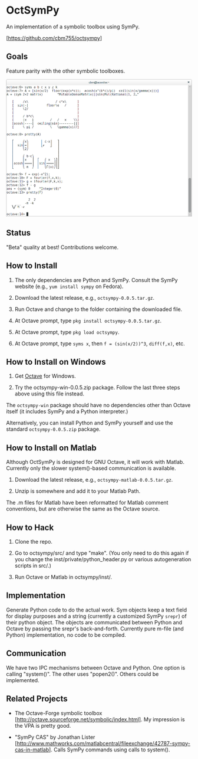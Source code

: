 OctSymPy
========

An implementation of a symbolic toolbox using SymPy.

[https://github.com/cbm755/octsympy]


Goals
-----

Feature parity with the other symbolic toolboxes.

![ScreenShot](/screenshot.png)



Status
------

"Beta" quality at best!  Contributions welcome.



How to Install
--------------

1. The only dependencies are Python and SymPy.  Consult the SymPy
   website (e.g., `yum install sympy` on Fedora).

2. Download the latest release, e.g., `octsympy-0.0.5.tar.gz`.

3. Run Octave and change to the folder containing the downloaded file.

4. At Octave prompt, type `pkg install octsympy-0.0.5.tar.gz`.

5. At Octave prompt, type `pkg load octsympy`.

6. At Octave prompt, type `syms x`, then `f = (sin(x/2))^3`,
   `diff(f,x)`, etc.



How to Install on Windows
-------------------------

1.  Get [Octave](http://www.octave.org) for Windows.

2.  Try the octsympy-win-0.0.5.zip package.  Follow the last three
    steps above using this file instead.

The `octsympy-win` package should have no dependencies other than
Octave itself (it includes SymPy and a Python interpreter.)

Alternatively, you can install Python and SymPy yourself and use the
standard `octsympy-0.0.5.zip` package.



How to Install on Matlab
------------------------

Although OctSymPy is designed for GNU Octave, it will work with
Matlab.  Currently only the slower system()-based communication is
available.

1.  Download the latest release, e.g., `octsympy-matlab-0.0.5.tar.gz`.

2.  Unzip is somewhere and add it to your Matlab Path.

The .m files for Matlab have been reformatted for Matlab comment
conventions, but are otherwise the same as the Octave source.


How to Hack
-----------

1.  Clone the repo.

2.  Go to octsympy/src/ and type "make".  (You only need to do this
    again if you change the inst/private/python_header.py or various
    autogeneration scripts in src/.)

3.  Run Octave or Matlab in octsympy/inst/.



Implementation
--------------

Generate Python code to do the actual work.  Sym objects keep a text
field for display purposes and a string (currently a customized SymPy
`srepr`) of their python object.  The objects are communicated between
Python and Octave by passing the srepr's back-and-forth.  Currently
pure m-file (and Python) implementation, no code to be compiled.



Communication
-------------

We have two IPC mechanisms between Octave and Python.  One option is
calling "system()".  The other uses "popen2()".  Others could be
implemented.



Related Projects
----------------

* The Octave-Forge symbolic toolbox [http://octave.sourceforge.net/symbolic/index.html].  My impression is the VPA is pretty good.

* "SymPy CAS" by Jonathan Lister [http://www.mathworks.com/matlabcentral/fileexchange/42787-sympy-cas-in-matlab].  Calls SymPy commands using calls to system().

